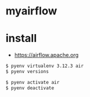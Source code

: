 # myairflow

# install
- https://airflow.apache.org

```bash
$ pyenv virtualenv 3.12.3 air
$ pyenv versions

$ pyenv activate air
$ pyenv deactivate
```
